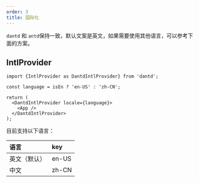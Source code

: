 ```yaml
---
order: 3
title: 国际化
---
```



`dantd` 和 `antd`保持一致，默认文案是英文，如果需要使用其他语言，可以参考下面的方案。

## IntlProvider

```
import {IntlProvider as DantdIntlProvider} from 'dantd';

const language = isEn ? 'en-US' : 'zh-CN';

return (
  <DantdIntlProvider locale={language}>
    <App />
  </DantdIntlProvider>
);
```

目前支持以下语言：

| 语言 | key |
| :-- | :-- |
| 英文（默认） | en-US |
| 中文 | zh-CN |